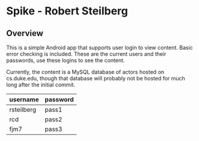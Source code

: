 # Spike - Robert Steilberg

## Overview

This is a simple Android app that supports user login to view content. Basic error checking is included. These are the current users and their passwords, use these logins to see the content.

Currently, the content is a MySQL database of actors hosted on cs.duke.edu, though that database will probably not be hosted for much long after the initial commit.

| username | password |
|----------|----------|
|rsteilberg|pass1     |
|rcd       |pass2     |
|fjm7      |pass3     |

